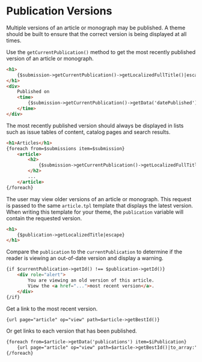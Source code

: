 # Publication Versions

Multiple versions of an article or monograph may be published. A theme should be built to ensure that the correct version is being displayed at all times.

Use the `getCurrentPublication()` method to get the most recently published version of an article or monograph.

```html
<h1>
	{$submission->getCurrentPublication()->getLocalizedFullTitle()|escape}
</h1>
<div>
	Published on
	<time>
		{$submission->getCurrentPublication()->getData('datePublished')|date_format:$dateFormatLong}
	</time>
</div>
```

The most recently published version should always be displayed in lists such as issue tables of content, catalog pages and search results.

```html
<h1>Articles</h1>
{foreach from=$submissions item=$submission}
	<article>
		<h2>
			{$submission->getCurrentPublication()->getLocalizedFullTitle()|escape}
		</h2>
		...
	</article>
{/foreach}
```

The user may view older versions of an article or monograph. This request is passed to the same `article.tpl` template that displays the latest version. When writing this template for your theme, the `publication` variable will contain the requested version.

```html
<h1>
	{$publication->getLocalizedTitle|escape}
</h1>
```

Compare the `publication` to the `currentPublication` to determine if the reader is viewing an out-of-date version and display a warning.

```html
{if $currentPublication->getId() !== $publication->getId()}
	<div role="alert">
		You are viewing an old version of this article.
		View the <a href="...">most recent version</a>.
	</div>
{/if}
```

Get a link to the most recent version.

```html
{url page="article" op="view" path=$article->getBestId()}
```

Or get links to each version that has been published.

```html
{foreach from=$article->getData('publications') item=$iPublication}
	{url page="article" op="view" path=$article->getBestId()|to_array:"version":$iPublication->getId()}
{/foreach}
```